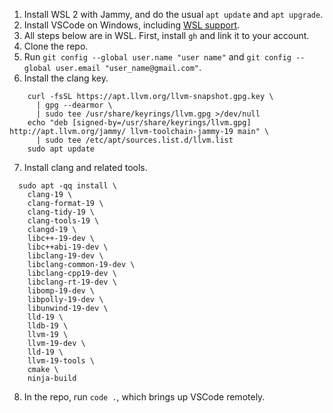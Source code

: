 1. Install WSL 2 with Jammy, and do the usual `apt update` and `apt upgrade`.
2. Install VSCode on Windows, including [WSL support](https://marketplace.visualstudio.com/items?itemName=ms-vscode-remote.remote-wsl).
3. All steps below are in WSL. First, install `gh` and link it to your account.
4. Clone the repo.
5. Run `git config --global user.name "user name"` and `git config --global user.email "user_name@gmail.com"`.
6. Install the clang key.
```
    curl -fsSL https://apt.llvm.org/llvm-snapshot.gpg.key \
      | gpg --dearmor \
      | sudo tee /usr/share/keyrings/llvm.gpg >/dev/null
    echo "deb [signed-by=/usr/share/keyrings/llvm.gpg] http://apt.llvm.org/jammy/ llvm-toolchain-jammy-19 main" \
      | sudo tee /etc/apt/sources.list.d/llvm.list
    sudo apt update
```
7. Install clang and related tools.
```
  sudo apt -qq install \
    clang-19 \
    clang-format-19 \
    clang-tidy-19 \
    clang-tools-19 \
    clangd-19 \
    libc++-19-dev \
    libc++abi-19-dev \
    libclang-19-dev \
    libclang-common-19-dev \
    libclang-cpp19-dev \
    libclang-rt-19-dev \
    libomp-19-dev \
    libpolly-19-dev \
    libunwind-19-dev \
    lld-19 \
    lldb-19 \
    llvm-19 \
    llvm-19-dev \
    lld-19 \
    llvm-19-tools \
    cmake \
    ninja-build
```
8. In the repo, run `code .`, which brings up VSCode remotely.
